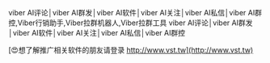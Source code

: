 viber AI评论│viber AI群发│viber AI软件│viber AI关注│viber AI私信│viber AI群控,Viber行销助手,Viber拉群机器人,Viber拉群工具
viber AI评论│viber AI群发│viber AI软件│viber AI关注│viber AI私信│viber AI群控

[😍想了解推广相关软件的朋友请登录 http://www.vst.tw](http://www.vst.tw)



